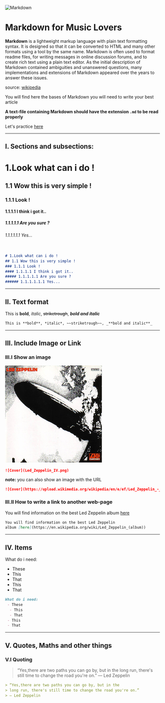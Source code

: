 
![Markdown](http://pad.haroopress.com/docs/en/markdown/images/markdown_128.png)
# Markdown for Music Lovers


**Markdown** is a lightweight markup language with plain text formatting syntax.
It is designed so that it can be converted to HTML and many other formats using
a tool by the same name. Markdown is often used to format readme files, for
writing messages in online discussion forums, and to create rich text using a
plain text editor. As the initial description of Markdown contained ambiguities
and unanswered questions, many implementations and extensions of Markdown
appeared over the years to answer these issues.

source: [wikipedia](https://en.wikipedia.org/wiki/Markdown)

You will find here the bases of Markdown you will need to write your best article

**A text-file containing Markdown should have the extension `.md` to be read properly**


Let's practice [here](http://jbt.github.io/markdown-editor/)

---

## I. Sections and subsections:


# 1.Look what can i do !
## 1.1 Wow this is very simple !
### 1.1.1 Look !
#### 1.1.1.1 I think i got it..
##### 1.1.1.1.1 Are you sure ?
###### 1.1.1.1.1.1 Yes...


```Markdown

# 1.Look what can i do !
## 1.1 Wow this is very simple !
### 1.1.1 Look !
#### 1.1.1.1 I think i got it..
##### 1.1.1.1.1 Are you sure ?
###### 1.1.1.1.1.1 Yes...

```

---

## II. Text format

This is **bold**, *italic*, ~~striketrough~~, _**bold and italic**_


```Markdown
This is **bold**, *italic*, ~~striketrough~~, _**bold and italic**_
```

---

## III. Include Image or Link
### III.I Show an image

![Cover](Led_Zeppelin_IV.png)

```Markdown
![Cover](Led_Zeppelin_IV.png)
```


**note:** you can also show an image with the URL
```Markdown
![Cover](https://upload.wikimedia.org/wikipedia/en/e/ef/Led_Zeppelin_-_Led_Zeppelin_%281969%29_front_cover.png)
```

### III.II How to write a link to another web-page

You will find information on the best Led Zeppelin
album [here](https://en.wikipedia.org/wiki/Led_Zeppelin_(album))


```Markdown
You will find information on the best Led Zeppelin
album [here](https://en.wikipedia.org/wiki/Led_Zeppelin_(album))
```

---

## IV. Items

What do i need:
 - These
  - This
  - That
 - This
 - That

```Markdown
What do i need:
 - These
  - This
  - That
 - This
 - That
```

---

## V. Quotes, Maths and other things

### V.I Quoting

> “Yes,there are two paths you can go by, but in the
> long run, there's still time to change the road you're on.”
> ― Led Zeppelin

```Markdown
> “Yes,there are two paths you can go by, but in the
> long run, there's still time to change the road you're on.”
> ― Led Zeppelin
```
